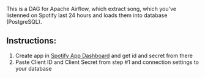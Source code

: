 This is a DAG for Apache Airflow, which extract song, which you've listenned on Spotify last 24 hours and loads them into database (PostgreSQL).

## Instructions:
1. Create app in [Spotify App Dashboard](https://developer.spotify.com/dashboard/applications) and get id and secret from there
2. Paste Client ID and Client Secret from step #1 and connection settings to your database
